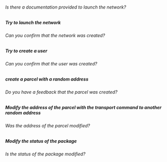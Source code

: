 ###### Is there a documentation provided to launch the network?

##### Try to launch the network

###### Can you confirm that the network was created?

##### Try to create a user

###### Can you confirm that the user was created?

##### create a parcel with a random address

###### Do you have a feedback that the parcel was created?

##### Modify the address of the parcel with the transport command to another random address

###### Was the address of the parcel modified?

##### Modify the status of the package

###### Is the status of the package modified?